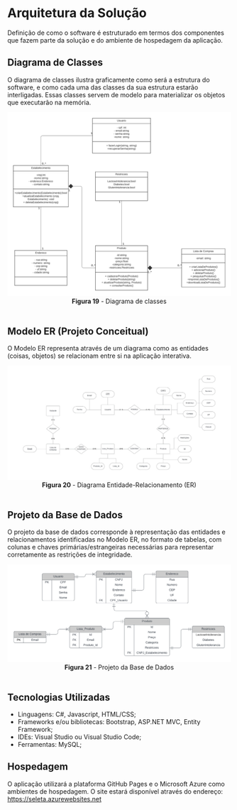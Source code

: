 # Arquitetura da Solução

Definição de como o software é estruturado em termos dos componentes que fazem parte da solução e do ambiente de hospedagem da aplicação.

## Diagrama de Classes

O diagrama de classes ilustra graficamente como será a estrutura do software, e como cada uma das classes da sua estrutura estarão interligadas. Essas classes servem de modelo para materializar os objetos que executarão na memória.

 <div align="center">
<img src="img/diagrama-classes.png"><br>
<b>Figura 19</b> - Diagrama de classes
  </div><br>

## Modelo ER (Projeto Conceitual)

O Modelo ER representa através de um diagrama como as entidades (coisas, objetos) se relacionam entre si na aplicação interativa.

 <div align="center">
<img src="img/modelo-entidade-relacionamento.png"><br>
<b>Figura 20</b>  - Diagrama Entidade-Relacionamento (ER)
  </div><br>

## Projeto da Base de Dados

O projeto da base de dados corresponde à representação das entidades e relacionamentos identificadas no Modelo ER, no formato de tabelas, com colunas e chaves primárias/estrangeiras necessárias para representar corretamente as restrições de integridade.
 
<div align="center">
<img src="img/modelo_db.png"><br>
<b>Figura 21</b>  - Projeto da Base de Dados
</div><br>

## Tecnologias Utilizadas

- Linguagens: C#, Javascript, HTML/CSS;
- Frameworks e/ou bibliotecas: Bootstrap, ASP.NET MVC, Entity Framework;
- IDEs: Visual Studio ou Visual Studio Code;
- Ferramentas: MySQL;

## Hospedagem

O aplicação utilizará a plataforma GitHub Pages e o Microsoft Azure como ambientes de hospedagem. O site estará disponível através do endereço:  https://seleta.azurewebsites.net
